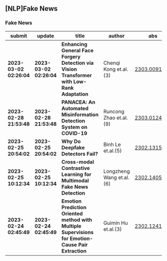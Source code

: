 ## [NLP]Fake News 

### Fake News

| submit | update | title | author | abs | PDF | code | cates | journal |
|---|---|---|---|---|---|---|---|---|
|**2023-03-02 02:26:04**|**2023-03-02 02:26:04**|**Enhancing General Face Forgery Detection via Vision Transformer with   Low-Rank Adaptation**|Chenqi Kong et.al.(3)|[2303.00917v1](http://arxiv.org/abs/2303.00917v1)|[gotoRead](http://arxiv.org/pdf/2303.00917v1)|null|cs.CV|null|
|**2023-02-28 21:53:48**|**2023-02-28 21:53:48**|**PANACEA: An Automated Misinformation Detection System on COVID-19**|Runcong Zhao et.al.(9)|[2303.01241v1](http://arxiv.org/abs/2303.01241v1)|[gotoRead](http://arxiv.org/pdf/2303.01241v1)|null|cs.CL, cs.LG|null|
|**2023-02-25 20:54:02**|**2023-02-25 20:54:02**|**Why Do Deepfake Detectors Fail?**|Binh Le et.al.(5)|[2302.13156v1](http://arxiv.org/abs/2302.13156v1)|[gotoRead](http://arxiv.org/pdf/2302.13156v1)|null|cs.CR, cs.LG|null|
|**2023-02-25 10:12:34**|**2023-02-25 10:12:34**|**Cross-modal Contrastive Learning for Multimodal Fake News Detection**|Longzheng Wang et.al.(6)|[2302.14057v1](http://arxiv.org/abs/2302.14057v1)|[gotoRead](http://arxiv.org/pdf/2302.14057v1)|null|cs.LG, cs.AI, cs.CL|null|
|**2023-02-24 02:45:49**|**2023-02-24 02:45:49**|**Emotion Prediction Oriented method with Multiple Supervisions for   Emotion-Cause Pair Extraction**|Guimin Hu et.al.(3)|[2302.12417v1](http://arxiv.org/abs/2302.12417v1)|[gotoRead](http://arxiv.org/pdf/2302.12417v1)|**[link](https://github.com/lemei/epo-ecpe)**|cs.CL, cs.AI|null|
